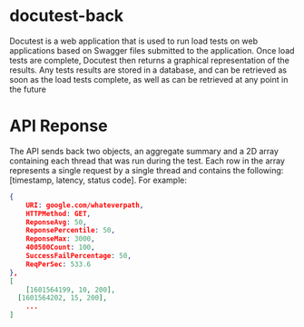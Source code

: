 # docutest-back

Docutest is a web application that is used to run load tests on web applications based on Swagger files 
submitted to the application. Once load tests are complete, Docutest then returns a graphical representation 
of the results. Any tests results are stored in a database, and can be retrieved as soon as the load tests complete, 
as well as can be retrieved at any point in the future

# API Reponse

The API sends back two objects, an aggregate summary and a 2D array containing each thread that was run during the test. Each row in the array represents a single request by a single thread and contains the following: [timestamp, latency, status code]. For example:

```JSON
{
	URI: google.com/whateverpath,
	HTTPMethod: GET,
	ReponseAvg: 50,
	ReponsePercentile: 50,
	ReponseMax: 3000,
	400500Count: 100,
	SuccessFailPercentage: 50,
	ReqPerSec: 533.6
},
[
	[1601564199, 10, 200],
  [1601564202, 15, 200],
	...
]
```
